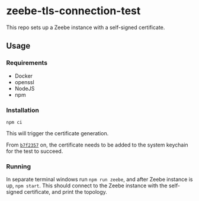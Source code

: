 # zeebe-tls-connection-test

This repo sets up a Zeebe instance with a self-signed certificate.

## Usage

### Requirements

* Docker
* openssl
* NodeJS
* npm

### Installation

```
npm ci
```

This will trigger the certificate generation.

From [`b7f2357`](https://github.com/barmac/zeebe-tls-connection-test/commit/b7f23576b60094211ccf61fae1e0ee9a349f4cba) on, the certificate needs to be added
to the system keychain for the test to succeed.

### Running

In separate terminal windows run `npm run zeebe`, and after Zeebe instance is up, `npm start`.
This should connect to the Zeebe instance with the self-signed certificate, and print the topology.
